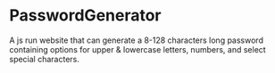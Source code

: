 # PasswordGenerator
A js run website that can generate a 8-128 characters long password containing options for upper &amp; lowercase letters, numbers, and select special characters.
